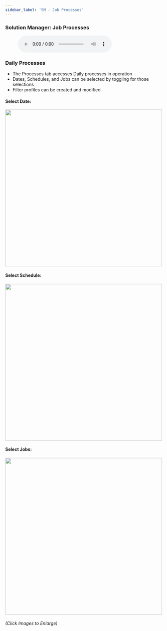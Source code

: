 ```yaml
---
sidebar_label: 'SM - Job Processes'
---
```


### Solution Manager: Job Processes

<figure>
    <audio
        controls
        src="audiobasic/SolutionManagerJobProcesses.mp3">
            Your browser does not support the
            <code>audio</code> element.
    </audio>
</figure>

### Daily Processes

* The Processes tab accesses Daily processes in operation
* Dates, Schedules, and Jobs can be selected by toggling for those selections
* Filter profiles can be created and modified

#### Select Date:  

<a href="imgbasic/Picture67.png" target="_blank"><img src="imgbasic/Picture67.png" width="500"></img></a>  

#### Select Schedule:    

<a href="imgbasic/Picture68.png" target="_blank"><img src="imgbasic/Picture68.png" width="500"></img></a>  

#### Select Jobs:    

<a href="imgbasic/Picture69.png" target="_blank"><img src="imgbasic/Picture69.png" width="500"></img></a>  

###### (Click Images to Enlarge)

